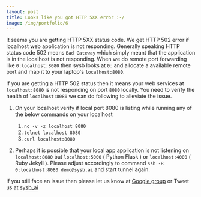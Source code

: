 ```yaml
---
layout: post
title: Looks like you got HTTP 5XX error :-/
image: /img/portfolio/6
---
```


It seems you are getting HTTP 5XX status code. We get HTTP 502 error if localhost web application is not responding. Generally speaking HTTP status code 502 means `Bad Gateway` which simply meant that the application is in the localhost is not responding. When we do remote port forwarding like `0:localhost:8080` then sysb looks at `0:` and allocate a available remote port and map it to your laptop's `localhost:8080`.

If you are getting a HTTP 502 status then it means your web services at `localhost:8080` is not responding on port `8080` locally. You need to verify the health of `localhost:8080` we can do following to alleviate the issue.

1. On your localhost verify if local port 8080 is listing while running any of the below commands on your localhost
    1. `nc -v -z localhost 8080`
    1. `telnet localhost 8080`
    1. `curl localhost:8080`

1. Perhaps it is possible that your local app application is not listening on `localhost:8080` but `localhost:5000` ( Python Flask ) or `localhost:4000` ( Ruby Jekyll ). Please adjust accordingly to command `ssh -R 0:localhost:8080 demo@sysb.ai` and start tunnel again.


If you still face an issue then please let us know at [Google group](https://groups.google.com/forum/#!forum/sysb_ai) or Tweet us at [sysb_ai](https://twitter.com/sysb_ai)

<!-- ## It seems you are getting HTTP 5XX status code

|| HTTP Status code || Error ||
| 500 | Internal Server Error |
| 501 | Not Implemented |
| 502 | Bad Gateway |
| 503 | Service Unavailable |
| 504 | Gateway Timeout |
| 505 | HTTP Version Not Supported |
| 506 | Variant Also Negotiates |
| 507 | Insufficient Storage |
| 508 | Loop Detected |
| 510 | Not Extended |
| 511 | Network Authentication Required | -->